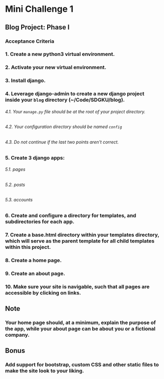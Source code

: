 # Mini Challenge 1

## Blog Project: Phase I

### Acceptance Criteria
### 1. Create a new python3 virtual environment.
### 2. Activate your new virtual environment.
### 3. Install django.
### 4. Leverage django-admin to create a new django project inside your `blog` directory (~/Code/SDGKU/blog).
###### 4.1. Your `manage.py` file should be at the root of your project directory.
###### 4.2. Your configuration directory should be named `config`
###### 4.3. Do not continue if the last two points aren't correct.
### 5. Create 3 django apps:
###### 5.1. pages
###### 5.2. posts
###### 5.3. accounts
### 6. Create and configure a directory for templates, and subdirectories for each app.
### 7. Create a base.html directory within your templates directory, which will serve as the parent template for all child templates within this project.
### 8. Create a home page.
### 9. Create an about page.
### 10. Make sure your site is navigable, such that all pages are accessible by clicking on links.
## Note
### Your home page should, at a minimum, explain the purpose of the app, while your about page can be about you or a fictional company.

## Bonus
### Add support for bootstrap, custom CSS and other static files to make the site look to your liking.